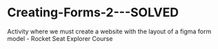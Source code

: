 # Creating-Forms-2---SOLVED
Activity where we must create a website with the layout of a figma form model - Rocket Seat Explorer Course
